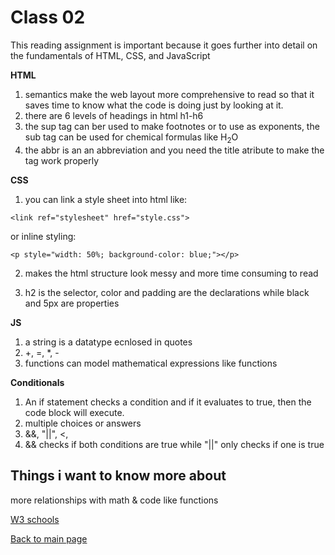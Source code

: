 # Class 02
This reading assignment is important because it goes further into detail on the fundamentals of HTML, CSS, and JavaScript

**HTML**
1. semantics make the web layout more comprehensive to read so that it saves time to know what the code is doing just by looking at it.
2. there are 6 levels of headings in html h1-h6
3. the sup tag can ber used to make footnotes or to use as exponents, the sub tag can be used for chemical formulas like H<sub>2</sub>O
4. the abbr is an an abbreviation and you need the title atribute to make the tag work properly

**CSS**
1. you can link a style sheet into html like:

```
<link ref="stylesheet" href="style.css">
```
or inline styling:

```
<p style="width: 50%; background-color: blue;"></p>
```

2. makes the html structure look messy and more time consuming to read

3. h2 is the selector, color and padding are the declarations while black and 5px are properties

**JS**
1. a string is a datatype ecnlosed in quotes
2. +, =, *, -
3. functions can model mathematical expressions like functions

**Conditionals**

1. An if statement checks a condition and if it evaluates to true, then the code block will execute.
2. multiple choices or answers
3. &&, "||", <,
4. && checks if both conditions are true while "||" only checks if one is true




## Things i want to know more about
more relationships with math & code like functions

[W3 schools](https://www.w3schools.com/)

[Back to main page](https://vadengrey.github.io/reading-notes/)
